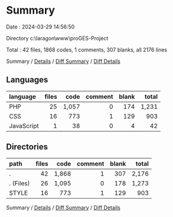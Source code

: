 # Summary

Date : 2024-03-29 14:56:50

Directory c:\\laragon\\www\\proGES-Project

Total : 42 files,  1868 codes, 1 comments, 307 blanks, all 2176 lines

Summary / [Details](details.md) / [Diff Summary](diff.md) / [Diff Details](diff-details.md)

## Languages
| language | files | code | comment | blank | total |
| :--- | ---: | ---: | ---: | ---: | ---: |
| PHP | 25 | 1,057 | 0 | 174 | 1,231 |
| CSS | 16 | 773 | 1 | 129 | 903 |
| JavaScript | 1 | 38 | 0 | 4 | 42 |

## Directories
| path | files | code | comment | blank | total |
| :--- | ---: | ---: | ---: | ---: | ---: |
| . | 42 | 1,868 | 1 | 307 | 2,176 |
| . (Files) | 26 | 1,095 | 0 | 178 | 1,273 |
| STYLE | 16 | 773 | 1 | 129 | 903 |

Summary / [Details](details.md) / [Diff Summary](diff.md) / [Diff Details](diff-details.md)